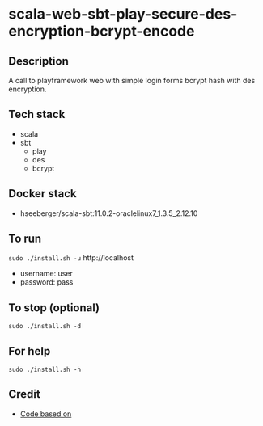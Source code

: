 # scala-web-sbt-play-secure-des-encryption-bcrypt-encode

## Description
A call to playframework web
with simple login forms bcrypt hash
with des encryption.

## Tech stack
- scala
- sbt
  - play
  - des
  - bcrypt

## Docker stack
- hseeberger/scala-sbt:11.0.2-oraclelinux7_1.3.5_2.12.10

## To run
`sudo ./install.sh -u`
http://localhost
- username: user
- password: pass

## To stop (optional)
`sudo ./install.sh -d`

## For help
`sudo ./install.sh -h`

## Credit
- [Code based on](https://github.com/alvinj/PlayFrameworkLoginAuthenticationExample.git)

